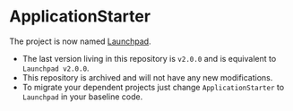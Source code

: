 # ApplicationStarter

The project is now named [Launchpad](https://github.com/ba-st/Launchpad). 

- The last version living in this repository is `v2.0.0` and is equivalent to `Launchpad v2.0.0`. 
- This repository is archived and will not have any new modifications. 
- To migrate your dependent projects just change `ApplicationStarter` to `Launchpad` in your baseline code.
